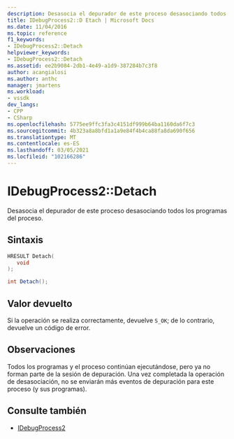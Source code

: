 ```yaml
---
description: Desasocia el depurador de este proceso desasociando todos los programas del proceso.
title: IDebugProcess2::D Etach | Microsoft Docs
ms.date: 11/04/2016
ms.topic: reference
f1_keywords:
- IDebugProcess2::Detach
helpviewer_keywords:
- IDebugProcess2::Detach
ms.assetid: ee2b9084-2db1-4e49-a1d9-387284b7c3f8
author: acangialosi
ms.author: anthc
manager: jmartens
ms.workload:
- vssdk
dev_langs:
- CPP
- CSharp
ms.openlocfilehash: 5775ee9ffc3fa3c4151df999b64ba1160da6f7c3
ms.sourcegitcommit: 4b323a8a8bfd1a1a9e84f4b4ca88fa8da690f656
ms.translationtype: MT
ms.contentlocale: es-ES
ms.lasthandoff: 03/05/2021
ms.locfileid: "102166286"
---
```

# <a name="idebugprocess2detach"></a>IDebugProcess2::Detach
Desasocia el depurador de este proceso desasociando todos los programas del proceso.

## <a name="syntax"></a>Sintaxis

```cpp
HRESULT Detach( 
   void 
);
```

```csharp
int Detach();
```

## <a name="return-value"></a>Valor devuelto
 Si la operación se realiza correctamente, devuelve `S_OK`; de lo contrario, devuelve un código de error.

## <a name="remarks"></a>Observaciones
 Todos los programas y el proceso continúan ejecutándose, pero ya no forman parte de la sesión de depuración. Una vez completada la operación de desasociación, no se enviarán más eventos de depuración para este proceso (y sus programas).

## <a name="see-also"></a>Consulte también
- [IDebugProcess2](../../../extensibility/debugger/reference/idebugprocess2.md)
